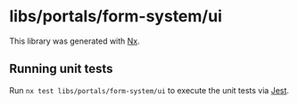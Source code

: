 # libs/portals/form-system/ui

This library was generated with [Nx](https://nx.dev).

## Running unit tests

Run `nx test libs/portals/form-system/ui` to execute the unit tests via [Jest](https://jestjs.io).
